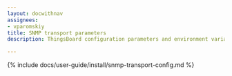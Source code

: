 ```yaml
---
layout: docwithnav
assignees:
- vparomskiy
title: SNMP transport parameters
description: ThingsBoard configuration parameters and environment variables

---
```


{% include docs/user-guide/install/snmp-transport-config.md %}
